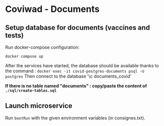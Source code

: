 # Coviwad - Documents

## Setup database for documents (vaccines and tests)

Run docker-compose configuration:

`docker compose up`

After the services have started, the database should be available thanks to the command : `docker exec -it covid-postgres-documents psql -U postgres`
Then connect to the database '\c documents_covid'

**If there is no table named "documents" : copy/paste the content of `./sql/create-tables.sql`**

## Launch microservice

Run `bootRun` with the given environment variables (in consignes.txt).